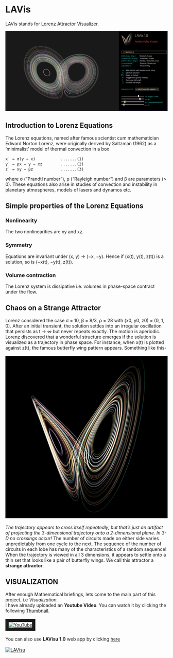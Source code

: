 # LAVis
LAVis stands for [Lorenz Attractor Visualizer](https://yoursamlan.github.io/lavis/). 

![Screenshot of LAVis](https://github.com/yoursamlan/lavis/blob/master/screenshots/screenshot1.PNG?raw=true)

## Introduction to Lorenz Equations
The Lorenz equations, named after famous scientist cum mathematician Edward Norton Lorenz, were originally derived
by Saltzman (1962) as a ‘minimalist’ model of thermal convection in a box
```
x˙ = σ(y − x)           .......(1)
y˙ = ρx − y − xz        .......(2)
z˙ = xy − βz            .......(3)
```
where σ (“Prandtl number”), ρ (“Rayleigh number”) and β are parameters (> 0). These equations also arise in studies of convection
and instability in planetary atmospheres, models of lasers and dynamos etc.

## Simple properties of the Lorenz Equations

### Nonlinearity
The two nonlinearities are xy and xz.
### Symmetry
Equations are invariant under (x, y) → (−x, −y). Hence if (x(t), y(t), z(t)) is a solution, so is (−x(t), −y(t), z(t)).
### Volume contraction 
The Lorenz system is dissipative i.e. volumes in phase-space contract under the flow.

## Chaos on a Strange Attractor
Lorenz considered the case σ = 10, β = 8/3, ρ = 28 with (x0, y0, z0) = (0, 1, 0).
After an initial transient, the solution settles into an irregular oscillation that persists as t → ∞ but never repeats exactly. The motion
is aperiodic.
<br/>Lorenz discovered that a wonderful structure
emerges if the solution is visualized as a trajectory in phase space. For instance, when
x(t) is plotted against z(t), the famous butterfly wing pattern appears. Something like this-<br/><br/>
![Lorenz Attractor](https://github.com/yoursamlan/lavis/blob/master/logo.png?raw=true)
<br/><br/>*The trajectory appears to cross itself repeatedly, but that’s just an artifact of projecting the 3-dimensional trajectory onto
a 2-dimensional plane. In 3-D no crossings occur!*
The number of circuits made on either side varies unpredictably from one cycle to the next. The sequence of the number of circuits in
each lobe has many of the characteristics of a random sequence! <br/> When the trajectory is viewed in all 3 dimensions, it appears to
settle onto a thin set that looks like a pair of butterfly wings. We call this attractor a **strange attractor**.

## VISUALIZATION
After enough Mathematical briefings, lets come to the main part of this project, i.e *Visualization*.
<br/>I have already uploaded an **Youtube Video**. You can watch it by clicking the following [Thumbnail](https://www.youtube.com/watch?v=9QMn-Nwi6BA).<br/><br/>
<a href="http://www.youtube.com/watch?feature=player_embedded&v=9QMn-Nwi6BA
" target="_blank"><img src="http://img.youtube.com/vi/9QMn-Nwi6BA/0.jpg" 
alt="YouTube" width="240" height="180" border="10" /></a><br>
</br>You can also use **LAVisu 1.0** web app by clicking [here](bit.ly/LAVis)<br><br>
[![LAVisu](https://raw.githubusercontent.com/yoursamlan/lavis/master/LAVis512.ico)](https://bit.ly/LAVis)<br><br>




